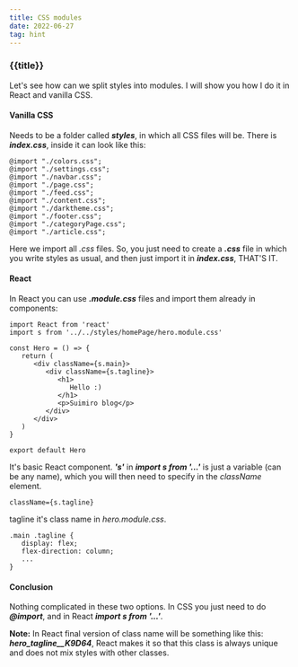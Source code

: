 ```yaml
---
title: CSS modules
date: 2022-06-27
tag: hint
---
```


### {{title}}

Let's see how can we split styles into modules. I will show you how I do it in React and vanilla CSS.

#### Vanilla CSS

Needs to be a folder called **_styles_**, in which all CSS files will be. There is **_index.css_**, inside it can look like this:

```
@import "./colors.css";
@import "./settings.css";
@import "./navbar.css";
@import "./page.css";
@import "./feed.css";
@import "./content.css";
@import "./darktheme.css";
@import "./footer.css";
@import "./categoryPage.css";
@import "./article.css";
```

Here we import all _.css_ files. So, you just need to create a **_.css_** file in which you write styles as usual, and then just import it in **_index.css_**, THAT'S IT.

#### React

In React you can use **_.module.css_** files and import them already in components:

```
import React from 'react'
import s from '../../styles/homePage/hero.module.css'

const Hero = () => {
   return (
      <div className={s.main}>
         <div className={s.tagline}>
            <h1>
               Hello :)
            </h1>
            <p>Suimiro blog</p>
         </div>
      </div>
   )
}

export default Hero
```

It's basic React component. **_'s'_** in **_import s from '...'_** is just a variable (can be any name), which you will then need to specify in the _className_ element.

```
className={s.tagline}
```

tagline it's class name in _hero.module.css_.

```
.main .tagline {
   display: flex;
   flex-direction: column;
   ...
}
```

#### Conclusion

Nothing complicated in these two options. In CSS you just need to do **_@import_**, and in React **_import s from '...'_**.

**Note:** In React final version of class name will be something like this: **_hero_tagline\_\_K9D64_**, React makes it so that this class is always unique and does not mix styles with other classes.
